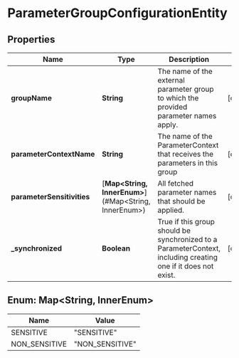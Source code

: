 # ParameterGroupConfigurationEntity

## Properties
Name | Type | Description | Notes
------------ | ------------- | ------------- | -------------
**groupName** | **String** | The name of the external parameter group to which the provided parameter names apply. |  [optional]
**parameterContextName** | **String** | The name of the ParameterContext that receives the parameters in this group |  [optional]
**parameterSensitivities** | [**Map&lt;String, InnerEnum&gt;**](#Map&lt;String, InnerEnum&gt;) | All fetched parameter names that should be applied. |  [optional]
**_synchronized** | **Boolean** | True if this group should be synchronized to a ParameterContext, including creating one if it does not exist. |  [optional]

<a name="Map<String, InnerEnum>"></a>
## Enum: Map&lt;String, InnerEnum&gt;
Name | Value
---- | -----
SENSITIVE | &quot;SENSITIVE&quot;
NON_SENSITIVE | &quot;NON_SENSITIVE&quot;
